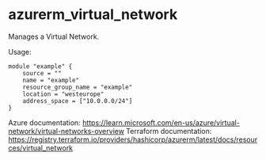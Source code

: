 # azurerm_virtual_network
Manages a Virtual Network.

Usage: 
```
module "example" {
    source = ""
    name = "example"
    resource_group_name = "example"
    location = "westeurope"
    address_space = ["10.0.0.0/24"]
}
```

Azure documentation: https://learn.microsoft.com/en-us/azure/virtual-network/virtual-networks-overview
Terraform documentation: https://registry.terraform.io/providers/hashicorp/azurerm/latest/docs/resources/virtual_network